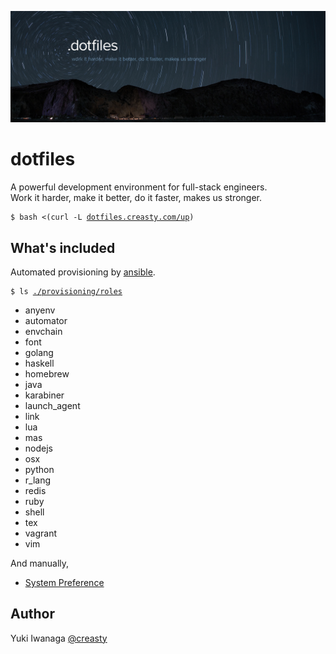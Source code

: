 ![creasty's dotfiles](./docs/visual.jpg)

dotfiles
========

A powerful development environment for full-stack engineers.  
Work it harder, make it better, do it faster, makes us stronger.

<pre><code>$ bash <(curl -L <a href="http://dotfiles.creasty.com/up">dotfiles.creasty.com/up</a>)</code></pre>


What's included
---------------

Automated provisioning by [ansible](https://www.ansible.com/).

<pre><code>$ ls <a href=".https://github.com/creasty/dotfiles/tree/master/provisioning/roles">./provisioning/roles</a></code></pre>

- anyenv
- automator
- envchain
- font
- golang
- haskell
- homebrew
- java
- karabiner
- launch_agent
- link
- lua
- mas
- nodejs
- osx
- python
- r_lang
- redis
- ruby
- shell
- tex
- vagrant
- vim

And manually,

- [System Preference](./docs/system_preference.md)


Author
------

Yuki Iwanaga [@creasty](https://github.com/creasty)
